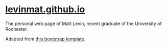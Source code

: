 # [levinmat.github.io](https://www.matt-levin.com/)

The personal web page of Matt Levin, recent graduate of the University of Rochester.



Adapted from [this bootstrap template](https://startbootstrap.com/template-overviews/resume/).